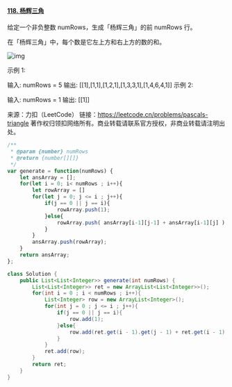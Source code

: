 #### [118. 杨辉三角](https://leetcode.cn/problems/pascals-triangle/)

给定一个非负整数 numRows，生成「杨辉三角」的前 numRows 行。

在「杨辉三角」中，每个数是它左上方和右上方的数的和。

![img](https://pic.leetcode-cn.com/1626927345-DZmfxB-PascalTriangleAnimated2.gif)

 

示例 1:

输入: numRows = 5
输出: [[1],[1,1],[1,2,1],[1,3,3,1],[1,4,6,4,1]]
示例 2:

输入: numRows = 1
输出: [[1]]

来源：力扣（LeetCode）
链接：https://leetcode.cn/problems/pascals-triangle
著作权归领扣网络所有。商业转载请联系官方授权，非商业转载请注明出处。

```js
/**
 * @param {number} numRows
 * @return {number[][]}
 */
var generate = function(numRows) {
    let ansArray = [];
    for(let i = 0; i< numRows ; i++){
        let rowArray = []
        for(let j = 0; j <= i ; j++){
            if(j == 0 || j == i){
                rowArray.push(1);
            }else{
                rowArray.push( ansArray[i-1][j-1] + ansArray[i-1][j] )
            }
        }
        ansArray.push(rowArray);
    }
    return ansArray;
};
```

```java
class Solution {
    public List<List<Integer>> generate(int numRows) {
        List<List<Integer>> ret = new ArrayList<List<Integer>>();
        for(int i = 0 ; i < numRows ; i++){
            List<Integer> row = new ArrayList<Integer>();
            for(int j = 0 ; j <= i ; j++){
                if(j == 0 || j == i){
                    row.add(1);
                }else{
                    row.add(ret.get(i - 1).get(j - 1) + ret.get(i - 1).get(j));
                }
            }
            ret.add(row);
        }
        return ret;
    }
}
```

